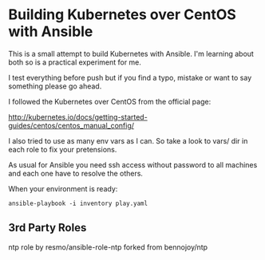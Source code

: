 Building Kubernetes over CentOS with Ansible
============================================

This is a small attempt to build Kubernetes with Ansible. I'm learning about both so is a practical experiment for me.

I test everything before push but if you find a typo, mistake or want to say something please go ahead.

I followed the Kubernetes over CentOS from the official page:

http://kubernetes.io/docs/getting-started-guides/centos/centos_manual_config/

I also tried to use as many env vars as I can. So take a look to vars/ dir in each role to fix your pretensions.

As usual for Ansible you need ssh access without password to all machines and each one have to resolve the others.

When your environment is ready:

`ansible-playbook -i inventory play.yaml`

## 3rd Party Roles

ntp role by resmo/ansible-role-ntp forked from bennojoy/ntp

